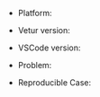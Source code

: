- Platform: <!-- Win/macOS/Linux -->
- Vetur version:
- VSCode version:

- Problem: <!-- With screenshot if possible -->

- Reproducible Case: <!-- Important. If we can't repro the problem we can't help you, and your issue might be closed. -->

<!--
Please search through existing issues before making new issues.
Please use English for communication.

- Try adding a tsconfig/jsconfig that only includes your client side Vue code, see more at: https://github.com/octref/vetur#setup 
-->
